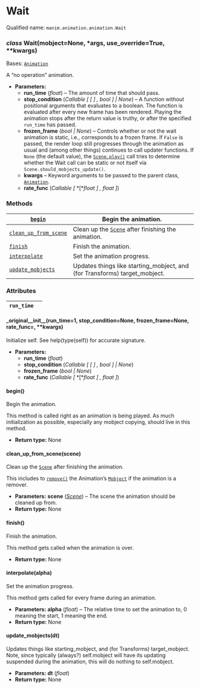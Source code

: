 # Wait

Qualified name: `manim.animation.animation.Wait`

### *class* Wait(mobject=None, \*args, use_override=True, \*\*kwargs)

Bases: [`Animation`](manim.animation.animation.Animation.md#manim.animation.animation.Animation)

A “no operation” animation.

* **Parameters:**
  * **run_time** (*float*) – The amount of time that should pass.
  * **stop_condition** (*Callable* *[* *[* *]* *,* *bool* *]*  *|* *None*) – A function without positional arguments that evaluates to a boolean.
    The function is evaluated after every new frame has been rendered.
    Playing the animation stops after the return value is truthy, or
    after the specified `run_time` has passed.
  * **frozen_frame** (*bool* *|* *None*) – Controls whether or not the wait animation is static, i.e., corresponds
    to a frozen frame. If `False` is passed, the render loop still
    progresses through the animation as usual and (among other things)
    continues to call updater functions. If `None` (the default value),
    the [`Scene.play()`](manim.scene.scene.Scene.md#manim.scene.scene.Scene.play) call tries to determine whether the Wait call
    can be static or not itself via `Scene.should_mobjects_update()`.
  * **kwargs** – Keyword arguments to be passed to the parent class, [`Animation`](manim.animation.animation.Animation.md#manim.animation.animation.Animation).
  * **rate_func** (*Callable* *[* *[**float* *]* *,* *float* *]*)

### Methods

| [`begin`](#manim.animation.animation.Wait.begin)                             | Begin the animation.                                                                                      |
|------------------------------------------------------------------------------|-----------------------------------------------------------------------------------------------------------|
| [`clean_up_from_scene`](#manim.animation.animation.Wait.clean_up_from_scene) | Clean up the [`Scene`](manim.scene.scene.Scene.md#manim.scene.scene.Scene) after finishing the animation. |
| [`finish`](#manim.animation.animation.Wait.finish)                           | Finish the animation.                                                                                     |
| [`interpolate`](#manim.animation.animation.Wait.interpolate)                 | Set the animation progress.                                                                               |
| [`update_mobjects`](#manim.animation.animation.Wait.update_mobjects)         | Updates things like starting_mobject, and (for Transforms) target_mobject.                                |

### Attributes

| `run_time`   |    |
|--------------|----|

#### \_original_\_init_\_(run_time=1, stop_condition=None, frozen_frame=None, rate_func=<function linear>, \*\*kwargs)

Initialize self.  See help(type(self)) for accurate signature.

* **Parameters:**
  * **run_time** (*float*)
  * **stop_condition** (*Callable* *[* *[* *]* *,* *bool* *]*  *|* *None*)
  * **frozen_frame** (*bool* *|* *None*)
  * **rate_func** (*Callable* *[* *[**float* *]* *,* *float* *]*)

#### begin()

Begin the animation.

This method is called right as an animation is being played. As much
initialization as possible, especially any mobject copying, should live in this
method.

* **Return type:**
  None

#### clean_up_from_scene(scene)

Clean up the [`Scene`](manim.scene.scene.Scene.md#manim.scene.scene.Scene) after finishing the animation.

This includes to [`remove()`](manim.scene.scene.Scene.md#manim.scene.scene.Scene.remove) the Animation’s
[`Mobject`](manim.mobject.mobject.Mobject.md#manim.mobject.mobject.Mobject) if the animation is a remover.

* **Parameters:**
  **scene** ([*Scene*](manim.scene.scene.Scene.md#manim.scene.scene.Scene)) – The scene the animation should be cleaned up from.
* **Return type:**
  None

#### finish()

Finish the animation.

This method gets called when the animation is over.

* **Return type:**
  None

#### interpolate(alpha)

Set the animation progress.

This method gets called for every frame during an animation.

* **Parameters:**
  **alpha** (*float*) – The relative time to set the animation to, 0 meaning the start, 1 meaning
  the end.
* **Return type:**
  None

#### update_mobjects(dt)

Updates things like starting_mobject, and (for
Transforms) target_mobject.  Note, since typically
(always?) self.mobject will have its updating
suspended during the animation, this will do
nothing to self.mobject.

* **Parameters:**
  **dt** (*float*)
* **Return type:**
  None
